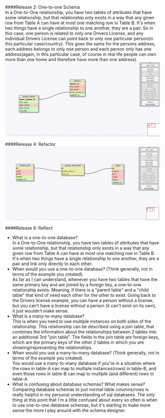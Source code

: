 ####Release 2: One-to-one Schema       
In a One-to-One relationship, you have two tables of attributes that have some relationship, but that relationship only exists in a way that any given row from Table A can have at most one matching row in Table B. It's when two things have a single relationship to one another, they are a pair. So in this case, one person is related to only one Drivers License, and any individual Drivers License can point back to only one particular person(in this particular case/country). This goes the same for the persons address, each address belongs to only one person and each person only has one address(again, in this particular case, of course in real life people can own more than one home and therefore have more than one address).
![one to one schema](imgs/one_to_one.png)

####Release 4: Refactor           
![grocery list](imgs/grocery.png)


####Release 6: Reflect
- What is a one-to-one database?     
	In a One-to-One relationship, you have two tables of attributes that have some relationship, but that relationship only exists in a way that any given row from Table A can have at most one matching row in Table B. It's when two things have a single relationship to one another, they are a pair and link only directly to each other.
- When would you use a one-to-one database? (Think generally, not in terms of the example you created).     
	As far as I can understand, whenever you have two tables that have the same primary key and are joined by a foreign key, a one-to-one relationship exists. Meaning, if there is a "parent table" and a "child table" that kind of need each other for the other to exist. Going back to the Drivers license example, you can have a person without a license, but you can't have a license without a person (it can't exist on its own), it just wouldn't make sense.
- What is a many-to-many database?   
	This is when you need to use multiple instances on both sides of the relationship. This relationship can be described using a join table, that combines the information about the relationships between 2 tables into an additional 3rd "join table". The fields in the join table are foreign keys, which are the primary keys of the other 2 tables in which you are showing/representing the relationships.
- When would you use a many-to-many database? (Think generally, not in terms of the example you created).     
	You would use a many-to-many database if you're in a situation where the rows in table-A can map to multiple instances(rows) in table-B, and even those rows in table-B can map to multiple (and different) rows in table-A. 
- What is confusing about database schemas? What makes sense?     
	Comparing database schemas to just normal table columns/rows is really helpful in my personal understanding of sql databases. The only thing at this point that I'm a little confused about every so often is when to use one-to-one database schemas, but it's starting to make more sense the more I play around with the schema designer.